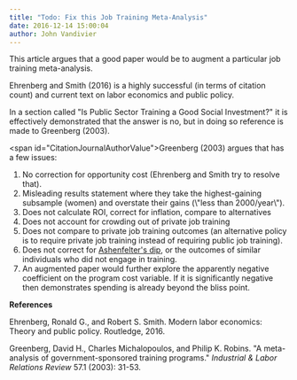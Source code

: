 ```yaml
---
title: "Todo: Fix this Job Training Meta-Analysis"
date: 2016-12-14 15:00:04
author: John Vandivier
---
```




This article argues that a good paper would be to augment a particular job training meta-analysis.

Ehrenberg and Smith (2016) is a highly successful (in terms of citation count) and current text on labor economics and public policy.

In a section called \"Is Public Sector Training a Good Social Investment?\" it is effectively demonstrated that the answer is no, but in doing so reference is made to Greenberg (2003).

<span id=\"CitationJournalAuthorValue\">Greenberg</span> (2003) argues that has a few issues:
<ol>
 	<li>No correction for opportunity cost (Ehrenberg and Smith try to resolve that).</li>
 	<li>Misleading results statement where they take the highest-gaining subsample (women) and overstate their gains (\"less than 2000/year\").</li>
 	<li>Does not calculate ROI, correct for inflation, compare to alternatives</li>
 	<li>Does not account for crowding out of private job training</li>
 	<li>Does not compare to private job training outcomes (an alternative policy is to require private job training instead of requiring public job training).</li>
 	<li>Does not correct for <a href=\"http://ir.lib.uwo.ca/cgi/viewcontent.cgi?article=1445&amp;context=economicsresrpt\">Ashenfelter's dip</a>, or the outcomes of similar individuals who did not engage in training.</li>
 	<li>An augmented paper would further explore the apparently negative coefficient on the program cost variable. If it is significantly negative then demonstrates spending is already beyond the bliss point.</li>
</ol>
<strong>References</strong>

Ehrenberg, Ronald G., and Robert S. Smith. Modern labor economics: Theory and public policy. Routledge, 2016.

Greenberg, David H., Charles Michalopoulos, and Philip K. Robins. \"A meta-analysis of government-sponsored training programs.\" <i>Industrial &amp; Labor Relations Review</i> 57.1 (2003): 31-53.